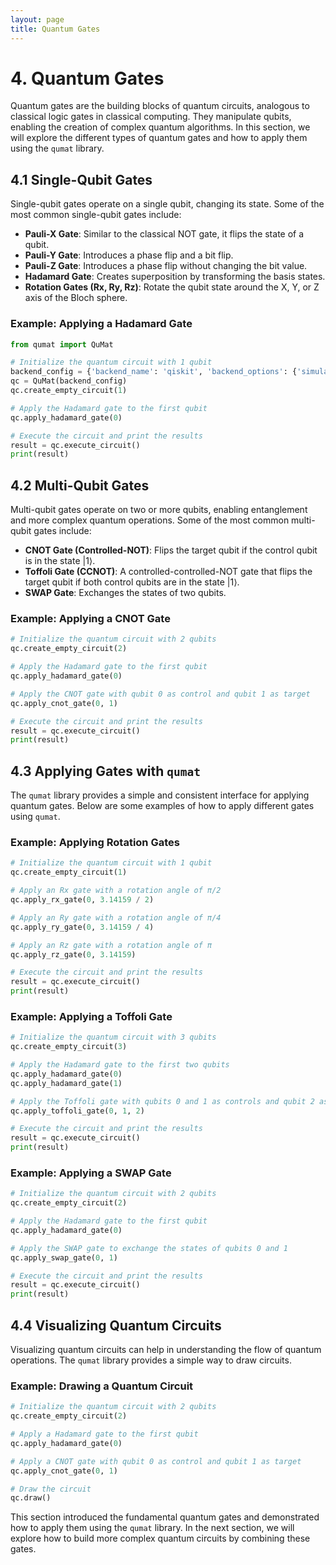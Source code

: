 ```yaml
---
layout: page
title: Quantum Gates
---
```


# 4. Quantum Gates

Quantum gates are the building blocks of quantum circuits, analogous to classical logic gates in classical computing. They manipulate qubits, enabling the creation of complex quantum algorithms. In this section, we will explore the different types of quantum gates and how to apply them using the `qumat` library.

## 4.1 Single-Qubit Gates

Single-qubit gates operate on a single qubit, changing its state. Some of the most common single-qubit gates include:

- **Pauli-X Gate**: Similar to the classical NOT gate, it flips the state of a qubit.
- **Pauli-Y Gate**: Introduces a phase flip and a bit flip.
- **Pauli-Z Gate**: Introduces a phase flip without changing the bit value.
- **Hadamard Gate**: Creates superposition by transforming the basis states.
- **Rotation Gates (Rx, Ry, Rz)**: Rotate the qubit state around the X, Y, or Z axis of the Bloch sphere.

### Example: Applying a Hadamard Gate
```python  
from qumat import QuMat

# Initialize the quantum circuit with 1 qubit
backend_config = {'backend_name': 'qiskit', 'backend_options': {'simulator_type': 'qasm_simulator', 'shots': 1000}}  
qc = QuMat(backend_config)  
qc.create_empty_circuit(1)

# Apply the Hadamard gate to the first qubit
qc.apply_hadamard_gate(0)

# Execute the circuit and print the results
result = qc.execute_circuit()  
print(result)  
```

## 4.2 Multi-Qubit Gates

Multi-qubit gates operate on two or more qubits, enabling entanglement and more complex quantum operations. Some of the most common multi-qubit gates include:

- **CNOT Gate (Controlled-NOT)**: Flips the target qubit if the control qubit is in the state |1⟩.
- **Toffoli Gate (CCNOT)**: A controlled-controlled-NOT gate that flips the target qubit if both control qubits are in the state |1⟩.
- **SWAP Gate**: Exchanges the states of two qubits.

### Example: Applying a CNOT Gate
```python
# Initialize the quantum circuit with 2 qubits
qc.create_empty_circuit(2)

# Apply the Hadamard gate to the first qubit
qc.apply_hadamard_gate(0)

# Apply the CNOT gate with qubit 0 as control and qubit 1 as target
qc.apply_cnot_gate(0, 1)

# Execute the circuit and print the results
result = qc.execute_circuit()  
print(result)  
```

## 4.3 Applying Gates with `qumat`

The `qumat` library provides a simple and consistent interface for applying quantum gates. Below are some examples of how to apply different gates using `qumat`.

### Example: Applying Rotation Gates
```python
# Initialize the quantum circuit with 1 qubit
qc.create_empty_circuit(1)

# Apply an Rx gate with a rotation angle of π/2
qc.apply_rx_gate(0, 3.14159 / 2)

# Apply an Ry gate with a rotation angle of π/4
qc.apply_ry_gate(0, 3.14159 / 4)

# Apply an Rz gate with a rotation angle of π
qc.apply_rz_gate(0, 3.14159)

# Execute the circuit and print the results
result = qc.execute_circuit()  
print(result)  
```

### Example: Applying a Toffoli Gate
```python
# Initialize the quantum circuit with 3 qubits
qc.create_empty_circuit(3)

# Apply the Hadamard gate to the first two qubits
qc.apply_hadamard_gate(0)  
qc.apply_hadamard_gate(1)

# Apply the Toffoli gate with qubits 0 and 1 as controls and qubit 2 as target
qc.apply_toffoli_gate(0, 1, 2)

# Execute the circuit and print the results
result = qc.execute_circuit()  
print(result)  
```

### Example: Applying a SWAP Gate
```python
# Initialize the quantum circuit with 2 qubits
qc.create_empty_circuit(2)

# Apply the Hadamard gate to the first qubit
qc.apply_hadamard_gate(0)

# Apply the SWAP gate to exchange the states of qubits 0 and 1
qc.apply_swap_gate(0, 1)

# Execute the circuit and print the results
result = qc.execute_circuit()  
print(result)  
```

## 4.4 Visualizing Quantum Circuits

Visualizing quantum circuits can help in understanding the flow of quantum operations. The `qumat` library provides a simple way to draw circuits.

### Example: Drawing a Quantum Circuit
```python
# Initialize the quantum circuit with 2 qubits
qc.create_empty_circuit(2)

# Apply a Hadamard gate to the first qubit
qc.apply_hadamard_gate(0)

# Apply a CNOT gate with qubit 0 as control and qubit 1 as target
qc.apply_cnot_gate(0, 1)

# Draw the circuit
qc.draw()  
```

This section introduced the fundamental quantum gates and demonstrated how to apply them using the `qumat` library. In the next section, we will explore how to build more complex quantum circuits by combining these gates.  